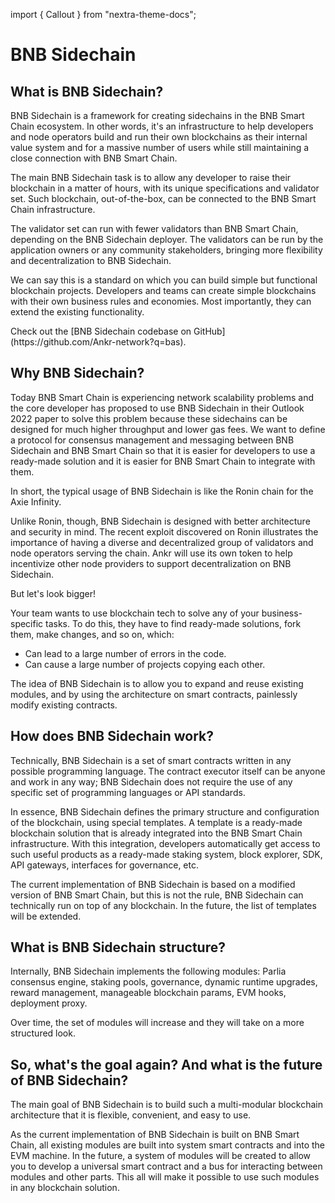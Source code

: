 import { Callout } from "nextra-theme-docs";

# BNB Sidechain

## What is BNB Sidechain?

BNB Sidechain is a framework for creating sidechains in the BNB Smart Chain ecosystem. In other words, it's an infrastructure to help developers and node operators build and run their own blockchains as their internal value system and for a massive number of users while still maintaining a close connection with BNB Smart Chain.

The main BNB Sidechain task is to allow any developer to raise their blockchain in a matter of hours, with its unique specifications and validator set. Such blockchain, out-of-the-box, can be connected to the BNB Smart Chain infrastructure.

The validator set can run with fewer validators than BNB Smart Chain, depending on the BNB Sidechain deployer. The validators can be run by the application owners or any community stakeholders, bringing more flexibility and decentralization to BNB Sidechain.  

We can say this is a standard on which you can build simple but functional blockchain projects. Developers and teams can create simple blockchains with their own business rules and economies. Most importantly, they can extend the existing functionality.

<Callout>
Check out the [BNB Sidechain codebase on GitHub](https://github.com/Ankr-network?q=bas). 
</Callout>


## Why BNB Sidechain?

Today BNB Smart Chain is experiencing network scalability problems and the core developer has proposed to use BNB Sidechain in their Outlook 2022 paper to solve this problem because these sidechains can be designed for much higher throughput and lower gas fees. We want to define a protocol for consensus management and messaging between BNB Sidechain and BNB Smart Chain so that it is easier for developers to use a ready-made solution and it is easier for BNB Smart Chain to integrate with them.

In short, the typical usage of BNB Sidechain is like the Ronin chain for the Axie Infinity.

Unlike Ronin, though, BNB Sidechain is designed with better architecture and security in mind. The recent exploit discovered on Ronin illustrates the importance of having a diverse and decentralized group of validators and node operators serving the chain. Ankr will use its own token to help incentivize other node providers to support decentralization on BNB Sidechain.

But let's look bigger!

Your team wants to use blockchain tech to solve any of your business-specific tasks. To do this, they have to find ready-made solutions, fork them, make changes, and so on, which:

* Can lead to a large number of errors in the code.
* Can cause a large number of projects copying each other.

The idea of BNB Sidechain is to allow you to expand and reuse existing modules, and by using the architecture on smart contracts, painlessly modify existing contracts. 


## How does BNB Sidechain work? 

Technically, BNB Sidechain is a set of smart contracts written in any possible programming language. The contract executor itself can be anyone and work in any way; BNB Sidechain does not require the use of any specific set of programming languages or API standards. 

In essence, BNB Sidechain defines the primary structure and configuration of the blockchain, using special templates. A template is a ready-made blockchain solution that is already integrated into the BNB Smart Chain infrastructure. With this integration, developers automatically get access to such useful products as a ready-made staking system, block explorer, SDK, API gateways, interfaces for governance, etc. 

The current implementation of BNB Sidechain is based on a modified version of BNB Smart Chain, but this is not the rule, BNB Sidechain can technically run on top of any blockchain. In the future, the list of templates will be extended.


## What is BNB Sidechain structure? 

Internally, BNB Sidechain implements the following modules: Parlia consensus engine, staking pools, governance, dynamic runtime upgrades, reward management, manageable blockchain params, EVM hooks, deployment proxy. 

Over time, the set of modules will increase and they will take on a more structured look. 

## So, what's the goal again? And what is the future of BNB Sidechain?

The main goal of BNB Sidechain is to build such a multi-modular blockchain architecture that it is flexible, convenient, and easy to use.

As the current implementation of BNB Sidechain is built on BNB Smart Chain, all existing modules are built into system smart contracts and into the EVM machine. In the future, a system of modules will be created to allow you to develop a universal smart contract and a bus for interacting between modules and other parts. This all will make it possible to use such modules in any blockchain solution.